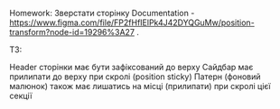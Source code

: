 Homework: Зверстати сторінку Documentation - https://www.figma.com/file/FP2fHfIElPk4J42DYQGuMw/position-transform?node-id=19296%3A27 . 

ТЗ:

Header сторінки має бути зафіксований до верху
Сайдбар має прилипати до верху при скролі (position sticky)
Патерн (фоновий малюнок) також має лишатись на місці (прилипати) при скролі цієї секції